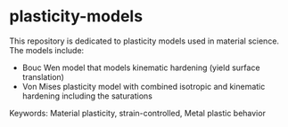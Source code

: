 # plasticity-models
This repository is dedicated to plasticity models used in material science.
The models include:
- Bouc Wen model that models kinematic hardening (yield surface translation)
- Von Mises plasticity model with combined isotropic and kinematic hardening including the saturations

Keywords: Material plasticity, strain-controlled, Metal plastic behavior
